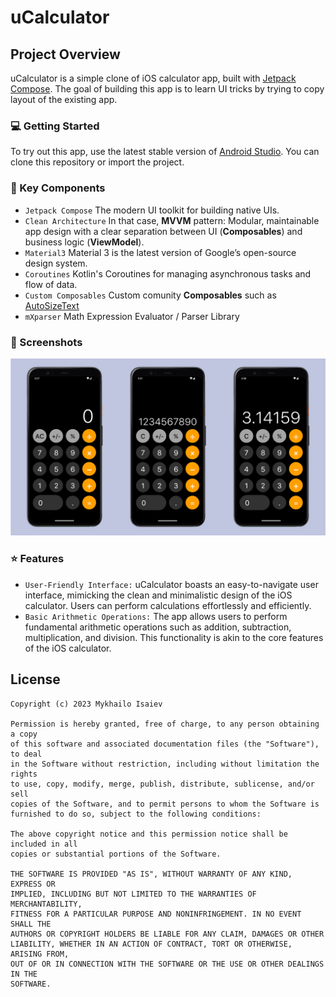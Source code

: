 # uCalculator

## Project Overview

uCalculator is a simple clone of iOS calculator app, built with
[Jetpack Compose](https://developer.android.com/jetpack/compose). The goal of building this app is to learn UI tricks by trying to copy layout of the existing app.

### 💻 Getting Started
To try out this app, use the latest stable version
of [Android Studio](https://developer.android.com/studio).
You can clone this repository or import the project.

### 🔑 Key Components
- `Jetpack Compose` The modern UI toolkit for building native UIs.
- `Clean Architecture` In that case, **MVVM** pattern: Modular, maintainable app design with a clear separation between UI (**Composables**) and business logic (**ViewModel**).
- `Material3` Material 3 is the latest version of Google’s open-source design system.
- `Coroutines` Kotlin's Coroutines for managing asynchronous tasks and flow of data.
- `Custom Composables` Custom comunity **Composables** such as [AutoSizeText](https://gist.github.com/inidamleader/b594d35362ebcf3cedf81055df519300)
- `mXparser` Math Expression Evaluator / Parser Library 

### 📸 Screenshots
<img src="screenshots/screenshots.png" alt="Screenshots">

### ⭐ Features

* `User-Friendly Interface:` uCalculator boasts an easy-to-navigate user interface, mimicking the clean and minimalistic design of the iOS calculator. Users can perform calculations effortlessly and efficiently.
* `Basic Arithmetic Operations:` The app allows users to perform fundamental arithmetic operations such as addition, subtraction, multiplication, and division. This functionality is akin to the core features of the iOS calculator.

## License

```
Copyright (c) 2023 Mykhailo Isaiev

Permission is hereby granted, free of charge, to any person obtaining a copy
of this software and associated documentation files (the "Software"), to deal
in the Software without restriction, including without limitation the rights
to use, copy, modify, merge, publish, distribute, sublicense, and/or sell
copies of the Software, and to permit persons to whom the Software is
furnished to do so, subject to the following conditions:

The above copyright notice and this permission notice shall be included in all
copies or substantial portions of the Software.

THE SOFTWARE IS PROVIDED "AS IS", WITHOUT WARRANTY OF ANY KIND, EXPRESS OR
IMPLIED, INCLUDING BUT NOT LIMITED TO THE WARRANTIES OF MERCHANTABILITY,
FITNESS FOR A PARTICULAR PURPOSE AND NONINFRINGEMENT. IN NO EVENT SHALL THE
AUTHORS OR COPYRIGHT HOLDERS BE LIABLE FOR ANY CLAIM, DAMAGES OR OTHER
LIABILITY, WHETHER IN AN ACTION OF CONTRACT, TORT OR OTHERWISE, ARISING FROM,
OUT OF OR IN CONNECTION WITH THE SOFTWARE OR THE USE OR OTHER DEALINGS IN THE
SOFTWARE.
```

